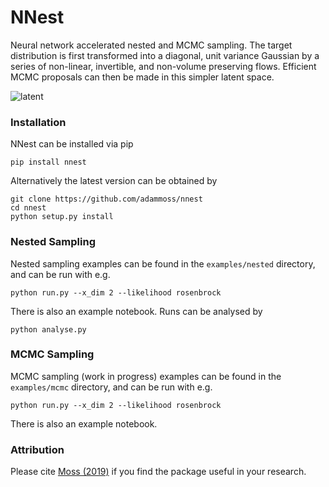 # NNest

Neural network accelerated nested and MCMC sampling. The target distribution is first transformed into a diagonal, unit variance Gaussian by a series of non-linear, invertible, and non-volume preserving flows. Efficient MCMC proposals can then be made in this simpler latent space.

![latent](https://github.com/adammoss/nnest/blob/master/ring.png)

### Installation

NNest can be installed via pip
```
pip install nnest
```
Alternatively the latest version can be obtained by
```
git clone https://github.com/adammoss/nnest
cd nnest
python setup.py install
```

### Nested Sampling

Nested sampling examples can be found in the `examples/nested` directory, and can be run with e.g. 
```
python run.py --x_dim 2 --likelihood rosenbrock
```
There is also an example notebook. Runs can be analysed by
```
python analyse.py
```

### MCMC Sampling

MCMC sampling (work in progress) examples can be found in the `examples/mcmc` directory, and can be run with e.g. 
```
python run.py --x_dim 2 --likelihood rosenbrock
```
There is also an example notebook.

### Attribution

Please cite [Moss (2019)](https://arxiv.org/abs/1903.10860) if you find the 
package useful in your research.